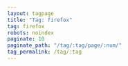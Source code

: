 ```yaml
---
layout: tagpage
title: "Tag: firefox"
tag: firefox
robots: noindex
paginate: 10
paginate_path: "/tag/:tag/page/:num/"
tag_permalink: /tag/:tag
---
```

